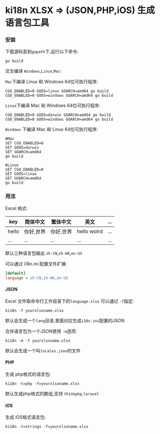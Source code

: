 # ki18n XLSX => (JSON,PHP,iOS) 生成语言包工具

### 安装

下载源码丢到`gopath`下,运行以下命令:

```shell
go build
```

交叉编译 `Windows`,`Linux`,`Mac`:

`Mac`下编译 Linux 和 Windows 64位可执行程序:

```shell
CGO_ENABLED=0 GOOS=linux GOARCH=amd64 go build
CGO_ENABLED=0 GOOS=windows GOARCH=amd64 go build
```

`Linux`下编译 Mac 和 Windows 64位可执行程序:

```shell
CGO_ENABLED=0 GOOS=darwin GOARCH=amd64 go build
CGO_ENABLED=0 GOOS=windows GOARCH=amd64 go build
```

`Windows` 下编译 Mac 和 Linux 64位可执行程序:

```shell
#Mac
SET CGO_ENABLED=0
SET GOOS=darwin
SET GOARCH=amd64
go build

#Linux
SET CGO_ENABLED=0
SET GOOS=linux
SET GOARCH=amd64
go build
```

### 用法

Excel 格式:

| key   | 简体中文  | 繁体中文  | 英文          | ...  |
| ----- | ----- | ----- | ----------- | ---- |
| hello | 你好,世界 | 你好,世界 | hello wolrd | ...  |
| ...   | ...   | ...   | ...         | ...  |

默认三种语言包输出 `zh-CN`,`zh-HK`,`en-US`

可以通过 i18n.ini 配置文件扩展:

```ini
[default]
language = zh-CN,zh-HK,en-US
```

#### JSON

Excel 文件取命令行工作目录下的`language.xlsx`  可以通过 `-f`指定:

```shell
ki18n -f yourxlsxname.xlsx
```

默认会生成一个`lang`目录,里面对应生成`i18n.ini`配置的JSON



合并语言包为一个JSON使用 `-m`选项:

```shell
ki18n -m -f yourxlsxname.xlsx
```

默认会生成一个叫`locales.json`的文件

#### PHP

生成 php格式的语言包:

```shell
ki18n -t=php -f=yourxlsxname.xlsx
```

默认生成php格式的数组,支持 `thinkphp`,`laravel`

####  iOS

生成 iOS格式语言包:

```shell
ki18n -t=strings -f=yourxlsxname.xlsx
```

